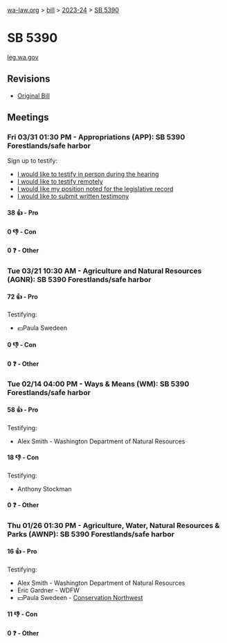 [wa-law.org](/) > [bill](/bill/) > [2023-24](/bill/2023-24/) > [SB 5390](/bill/2023-24/sb/5390/)

# SB 5390
[leg.wa.gov](https://app.leg.wa.gov/billsummary?BillNumber=5390&Year=2023&Initiative=false)

## Revisions
* [Original Bill](1/)

## Meetings
### Fri 03/31 01:30 PM - Appropriations (APP): SB 5390 Forestlands/safe harbor
Sign up to testify:
* [I would like to testify in person during the hearing](https://app.leg.wa.gov/csi/Testifier/Add?chamber=House&mId=31138&aId=154648&caId=22492&tId=1)
* [I would like to testify remotely](https://app.leg.wa.gov/csi/Testifier/Add?chamber=House&mId=31138&aId=154648&caId=22492&tId=2)
* [I would like my position noted for the legislative record](https://app.leg.wa.gov/csi/Testifier/Add?chamber=House&mId=31138&aId=154648&caId=22492&tId=3)
* [I would like to submit written testimony](https://app.leg.wa.gov/csi/Testifier/Add?chamber=House&mId=31138&aId=154648&caId=22492&tId=4)

#### 38 👍 - Pro

#### 0 👎 - Con

#### 0 ❓ - Other

### Tue 03/21 10:30 AM - Agriculture and Natural Resources (AGNR): SB 5390 Forestlands/safe harbor
#### 72 👍 - Pro
Testifying:
* 💵Paula Swedeen

#### 0 👎 - Con

#### 0 ❓ - Other

### Tue 02/14 04:00 PM - Ways & Means (WM): SB 5390 Forestlands/safe harbor
#### 58 👍 - Pro
Testifying:
* Alex Smith - Washington Department of Natural Resources

#### 18 👎 - Con
Testifying:
* Anthony Stockman

#### 0 ❓ - Other

### Thu 01/26 01:30 PM - Agriculture, Water, Natural Resources & Parks (AWNP): SB 5390 Forestlands/safe harbor
#### 16 👍 - Pro
Testifying:
* Alex Smith - Washington Department of Natural Resources
* Eric Gardner - WDFW
* 💵Paula Swedeen - [Conservation Northwest](/org/conservation_northwest/)

#### 11 👎 - Con

#### 0 ❓ - Other
